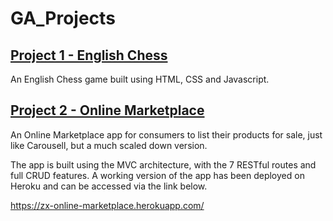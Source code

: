 # GA_Projects

## <a href="https://github.com/wuzhixiang88/GA_Projects/tree/main/unit1_project">Project 1 - English Chess</a>
An English Chess game built using HTML, CSS and Javascript.

## <a href="https://github.com/wuzhixiang88/GA_Projects/tree/main/unit2_project">Project 2 - Online Marketplace</a>
An Online Marketplace app for consumers to list their products for sale, just like Carousell, but a much scaled down version.

The app is built using the MVC architecture, with the 7 RESTful routes and full CRUD features. A working version of the app has been deployed on Heroku and can be accessed via the link below.

https://zx-online-marketplace.herokuapp.com/
